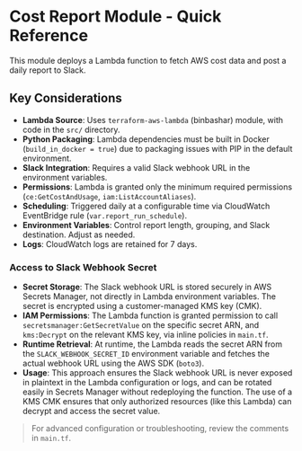 # Cost Report Module - Quick Reference

This module deploys a Lambda function to fetch AWS cost data and post a daily report to Slack.

## Key Considerations

- **Lambda Source**: Uses `terraform-aws-lambda` (binbashar) module, with code in the `src/` directory.
- **Python Packaging**: Lambda dependencies must be built in Docker (`build_in_docker = true`) due to packaging issues with PIP in the default environment.
- **Slack Integration**: Requires a valid Slack webhook URL in the environment variables.
- **Permissions**: Lambda is granted only the minimum required permissions (`ce:GetCostAndUsage`, `iam:ListAccountAliases`).
- **Scheduling**: Triggered daily at a configurable time via CloudWatch EventBridge rule (`var.report_run_schedule`).
- **Environment Variables**: Control report length, grouping, and Slack destination. Adjust as needed.
- **Logs**: CloudWatch logs are retained for 7 days.

### Access to Slack Webhook Secret

- **Secret Storage**: The Slack webhook URL is stored securely in AWS Secrets Manager, not directly in Lambda environment variables. The secret is encrypted using a customer-managed KMS key (CMK).
- **IAM Permissions**: The Lambda function is granted permission to call `secretsmanager:GetSecretValue` on the specific secret ARN, and `kms:Decrypt` on the relevant KMS key, via inline policies in `main.tf`.
- **Runtime Retrieval**: At runtime, the Lambda reads the secret ARN from the `SLACK_WEBHOOK_SECRET_ID` environment variable and fetches the actual webhook URL using the AWS SDK (`boto3`).
- **Usage**: This approach ensures the Slack webhook URL is never exposed in plaintext in the Lambda configuration or logs, and can be rotated easily in Secrets Manager without redeploying the function. The use of a KMS CMK ensures that only authorized resources (like this Lambda) can decrypt and access the secret value.

> For advanced configuration or troubleshooting, review the comments in `main.tf`.

